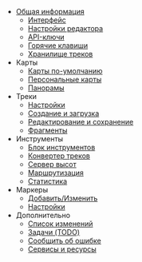 <!-- markdownlint-disable-next-line first-line-heading -->
- [Общая информация](/README.md)
  - [Интерфейс](/interface.md)
  - [Настройки редактора](/main-config.md)
  - [API-ключи](/api-keys.md)
  - [Горячие клавиши](/hotkeys.md)
  - [Хранилище треков](/storage.md)
- Карты
  - [Карты по-умолчанию](/maps/mapsconfig.md)
  - [Персональные карты](/maps/maps-personal.md)
  - [Панорамы](/maps/pano.md)
- Треки
  - [Настройки](/tracks/track-config.md)
  - [Создание и загрузка](/tracks/track-new.md)
  - [Редактирование и сохранение](/tracks/track-edit.md)
  - [Фрагменты](/tracks/track-segments.md)
- Инструменты
  - [Блок инструментов](/tools/tools-editor.md)
  - [Конвертер треков](/tools/converter.md)
  - [Сервер высот](/tools/elevation.md)
  - [Маршрутизация](/tools/routing.md)
  - [Статистика](/tools/stat.md)  
- Маркеры
  - [Добавить/Изменить](markers/marker-add.md)
  - [Настройки](markers/marker-config.md)
- Дополнительно
  - [Список изменений](/changelog.md)
  - [Задачи (TODO)](/todo.md)
  - [Сообщить об ошибке](/bugs.md)
  - [Сервисы и ресурсы](/thirdpart.md)
